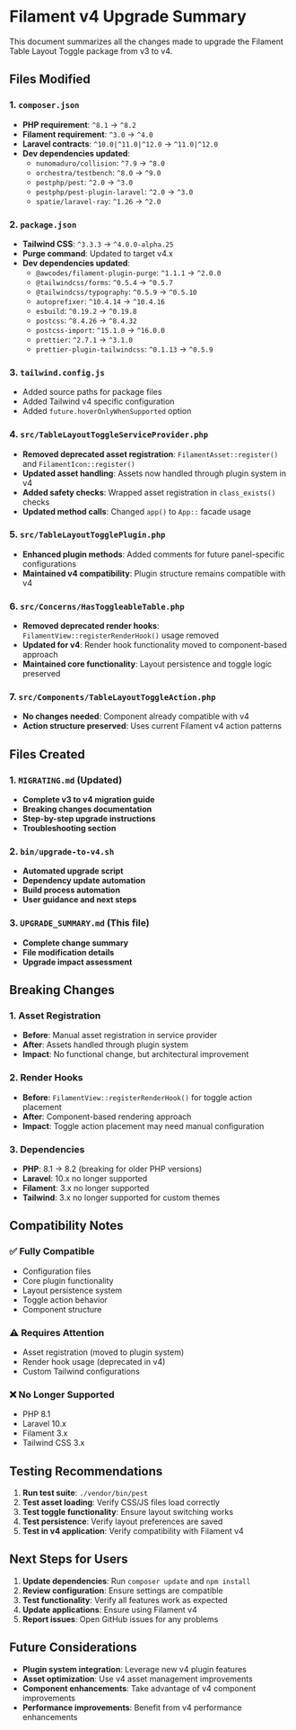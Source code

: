 # Filament v4 Upgrade Summary

This document summarizes all the changes made to upgrade the Filament Table Layout Toggle package from v3 to v4.

## Files Modified

### 1. `composer.json`
- **PHP requirement**: `^8.1` → `^8.2`
- **Filament requirement**: `^3.0` → `^4.0`
- **Laravel contracts**: `^10.0|^11.0|^12.0` → `^11.0|^12.0`
- **Dev dependencies updated**:
  - `nunomaduro/collision`: `^7.9` → `^8.0`
  - `orchestra/testbench`: `^8.0` → `^9.0`
  - `pestphp/pest`: `^2.0` → `^3.0`
  - `pestphp/pest-plugin-laravel`: `^2.0` → `^3.0`
  - `spatie/laravel-ray`: `^1.26` → `^2.0`

### 2. `package.json`
- **Tailwind CSS**: `^3.3.3` → `^4.0.0-alpha.25`
- **Purge command**: Updated to target v4.x
- **Dev dependencies updated**:
  - `@awcodes/filament-plugin-purge`: `^1.1.1` → `^2.0.0`
  - `@tailwindcss/forms`: `^0.5.4` → `^0.5.7`
  - `@tailwindcss/typography`: `^0.5.9` → `^0.5.10`
  - `autoprefixer`: `^10.4.14` → `^10.4.16`
  - `esbuild`: `^0.19.2` → `^0.19.8`
  - `postcss`: `^8.4.26` → `^8.4.32`
  - `postcss-import`: `^15.1.0` → `^16.0.0`
  - `prettier`: `^2.7.1` → `^3.1.0`
  - `prettier-plugin-tailwindcss`: `^0.1.13` → `^0.5.9`

### 3. `tailwind.config.js`
- Added source paths for package files
- Added Tailwind v4 specific configuration
- Added `future.hoverOnlyWhenSupported` option

### 4. `src/TableLayoutToggleServiceProvider.php`
- **Removed deprecated asset registration**: `FilamentAsset::register()` and `FilamentIcon::register()`
- **Updated asset handling**: Assets now handled through plugin system in v4
- **Added safety checks**: Wrapped asset registration in `class_exists()` checks
- **Updated method calls**: Changed `app()` to `App::` facade usage

### 5. `src/TableLayoutTogglePlugin.php`
- **Enhanced plugin methods**: Added comments for future panel-specific configurations
- **Maintained v4 compatibility**: Plugin structure remains compatible with v4

### 6. `src/Concerns/HasToggleableTable.php`
- **Removed deprecated render hooks**: `FilamentView::registerRenderHook()` usage removed
- **Updated for v4**: Render hook functionality moved to component-based approach
- **Maintained core functionality**: Layout persistence and toggle logic preserved

### 7. `src/Components/TableLayoutToggleAction.php`
- **No changes needed**: Component already compatible with v4
- **Action structure preserved**: Uses current Filament v4 action patterns

## Files Created

### 1. `MIGRATING.md` (Updated)
- **Complete v3 to v4 migration guide**
- **Breaking changes documentation**
- **Step-by-step upgrade instructions**
- **Troubleshooting section**

### 2. `bin/upgrade-to-v4.sh`
- **Automated upgrade script**
- **Dependency update automation**
- **Build process automation**
- **User guidance and next steps**

### 3. `UPGRADE_SUMMARY.md` (This file)
- **Complete change summary**
- **File modification details**
- **Upgrade impact assessment**

## Breaking Changes

### 1. Asset Registration
- **Before**: Manual asset registration in service provider
- **After**: Assets handled through plugin system
- **Impact**: No functional change, but architectural improvement

### 2. Render Hooks
- **Before**: `FilamentView::registerRenderHook()` for toggle action placement
- **After**: Component-based rendering approach
- **Impact**: Toggle action placement may need manual configuration

### 3. Dependencies
- **PHP**: 8.1 → 8.2 (breaking for older PHP versions)
- **Laravel**: 10.x no longer supported
- **Filament**: 3.x no longer supported
- **Tailwind**: 3.x no longer supported for custom themes

## Compatibility Notes

### ✅ Fully Compatible
- Configuration files
- Core plugin functionality
- Layout persistence system
- Toggle action behavior
- Component structure

### ⚠️ Requires Attention
- Asset registration (moved to plugin system)
- Render hook usage (deprecated in v4)
- Custom Tailwind configurations

### ❌ No Longer Supported
- PHP 8.1
- Laravel 10.x
- Filament 3.x
- Tailwind CSS 3.x

## Testing Recommendations

1. **Run test suite**: `./vendor/bin/pest`
2. **Test asset loading**: Verify CSS/JS files load correctly
3. **Test toggle functionality**: Ensure layout switching works
4. **Test persistence**: Verify layout preferences are saved
5. **Test in v4 application**: Verify compatibility with Filament v4

## Next Steps for Users

1. **Update dependencies**: Run `composer update` and `npm install`
2. **Review configuration**: Ensure settings are compatible
3. **Test functionality**: Verify all features work as expected
4. **Update applications**: Ensure using Filament v4
5. **Report issues**: Open GitHub issues for any problems

## Future Considerations

- **Plugin system integration**: Leverage new v4 plugin features
- **Asset optimization**: Use v4 asset management improvements
- **Component enhancements**: Take advantage of v4 component improvements
- **Performance improvements**: Benefit from v4 performance enhancements
